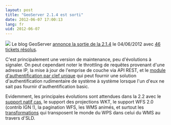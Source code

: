 ```yaml
---
layout: post
title: "GeoServer 2.1.4 est sorti"
date: 2012-06-07 17:00:13
lang: fr
uid: 2012-06-07
---
```


<a href="http://geoserver.org/"><img style="float: none;" src="http://static.geoserver.org/images/GeoServer_100.png" /></a> Le blog GeoServer <a href="http://blog.geoserver.org/2012/06/04/geoserver-2-1-4-released/">annonce la sortie de la 2.1.4</a> le 04/06/2012 avec <a href="http://jira.codehaus.org/secure/ReleaseNote.jspa?projectId=10311&amp;version=18238"> 46 tickets résolus</a>. 

<!--more-->

C'est principalement une version de maintenance, peu d'évolutions à signaler. On peut cependant noter le <a>throttling de requêtes provenant d'une adresse IP</a>, la mise à jour de l'emprise de couche
via API REST, et le <a href="http://docs.geoserver.org/stable/en/user/community/authkey/index.html">module d'authentification par clef unique</a> qui peut fournir une solution d'authentification rudimentaire de système à système lorsque l'un d'eux ne sait pas fournir d'authentification basic.

Evidemment, les principales évolutions sont attendues dans la 2.2 avec le <a href="http://jira.codehaus.org/browse/GEOS-5064">support natif cas</a>, le support des projections WKT, le support WFS 2.0 (contrib IGN !), la pagination WFS, les WMS animés, et surtout les <a href="http://docs.codehaus.org/display/GEOTOOLS/Rendering+transformations">transformations</a> qui transposent le monde du WPS dans celui du WMS au travers d'SLD.
